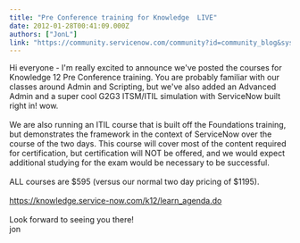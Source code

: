 ```yaml
---
title: "Pre Conference training for Knowledge  LIVE"
date: 2012-01-28T00:41:09.000Z
authors: ["JonL"]
link: "https://community.servicenow.com/community?id=community_blog&sys_id=9acc6265dbd0dbc01dcaf3231f9619f2"
---
```

<p>Hi everyone - I'm really excited to announce we've posted the courses for Knowledge 12 Pre Conference training. You are probably familiar with our classes around Admin and Scripting, but we've also added an Advanced Admin and a super cool G2G3 ITSM/ITIL simulation with ServiceNow built right in! wow.<br/><br/>We are also running an ITIL course that is built off the Foundations training, but demonstrates the framework in the context of ServiceNow over the course of the two days. This course will cover most of the content required for certification, but certification will NOT be offered, and we would expect additional studying for the exam would be necessary to be successful.<br/><br/>ALL courses are $595 (versus our normal two day pricing of $1195).<br/><br/><a title="k-external-small" class="jive-link-external-small" href="https://knowledge.service-now.com/k12/learn_agenda.do" rel="nofollow" target="_blank">https://knowledge.service-now.com/k12/learn_agenda.do</a><br/><br/>Look forward to seeing you there!<br/>jon</p>